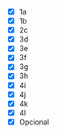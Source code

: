 - [x] 1a
- [x] 1b
- [x] 2c
- [x] 3d
- [x] 3e
- [x] 3f
- [x] 3g
- [x] 3h
- [x] 4i
- [x] 4j
- [x] 4k
- [x] 4l
- [x] Opcional
